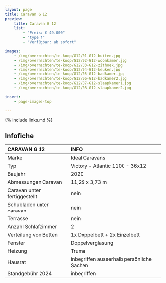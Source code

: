 ```yaml
---
layout: page
title: Caravan G 12
preview:
    title: Caravan G 12
    list:
        - "Preis: € 49.000"
        - "type 4"
        - "Verfügbar: ab sofort"

images:
    - /img/overnachten/te-koop/G12/01-G12-buiten.jpg
    - /img/overnachten/te-koop/G12/02-G12-woonkamer.jpg
    - /img/overnachten/te-koop/G12/03-G12-zithoek.jpg
    - /img/overnachten/te-koop/G12/04-G12-keuken.jpg
    - /img/overnachten/te-koop/G12/05-G12-badkamer.jpg
    - /img/overnachten/te-koop/G12/06-G12-badkamer2.jpg
    - /img/overnachten/te-koop/G12/07-G12-slaapkamer1.jpg
    - /img/overnachten/te-koop/G12/08-G12-slaapkamer2.jpg

insert:
    - page-images-top

---
```


{% include links.md %}

## Infofiche

CARAVAN G 12                | INFO        |
:---------------------------|:------------|
Marke                       |Ideal Caravans
Typ                         |Victory - Atlantic 1100 - 36x12
Baujahr                     |2020
Abmessungen Caravan         |11,29 x 3,73 m
Caravan unten fertiggestellt|nein
Schubladen unter caravan    |nein
Terrasse                    |nein
Anzahl Schlafzimmer         |2
Verteilung von Betten       |1x Doppelbett + 2x Einzelbett
Fenster                     |Doppelverglasung
Heizung                     |Truma
Hausrat                     |inbegriffen ausserhalb persönliche Sachen
Standgebühr 2024            |inbegriffen

